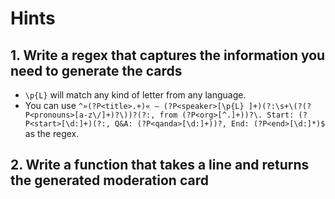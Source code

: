 # Hints

## 1. Write a regex that captures the information you need to generate the cards

- `\p{L}` will match any kind of letter from any language.
- You can use `^»(?P<title>.+)« – (?P<speaker>[\p{L} ]+)(?:\s+\(?(?P<pronouns>[a-z\/]+)?\))?(?:, from (?P<org>[^.]+))?\. Start: (?P<start>[\d:]+)(?:, Q&A: (?P<qanda>[\d:]+))?, End: (?P<end>[\d:]*)$` as the regex.

## 2. Write a function that takes a line and returns the generated moderation card
